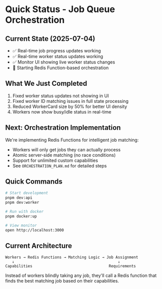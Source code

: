 # Quick Status - Job Queue Orchestration

## Current State (2025-07-04)
- ✅ Real-time job progress updates working
- ✅ Real-time worker status updates working  
- ✅ Monitor UI showing live worker status changes
- 🚧 Starting Redis Function-based orchestration

## What We Just Completed
1. Fixed worker status updates not showing in UI
2. Fixed worker ID matching issues in full state processing
3. Reduced WorkerCard size by 50% for better UI density
4. Workers now show busy/idle status in real-time

## Next: Orchestration Implementation
We're implementing Redis Functions for intelligent job matching:
- Workers will only get jobs they can actually process
- Atomic server-side matching (no race conditions)
- Support for unlimited custom capabilities
- See `ORCHESTRATION_PLAN.md` for detailed steps

## Quick Commands
```bash
# Start development
pnpm dev:api
pnpm dev:worker

# Run with docker
pnpm docker:up

# View monitor
open http://localhost:3000
```

## Current Architecture
```
Workers → Redis Functions → Matching Logic → Job Assignment
   ↓                                              ↓
Capabilities                                  Requirements
```

Instead of workers blindly taking any job, they'll call a Redis function that finds the best matching job based on their capabilities.